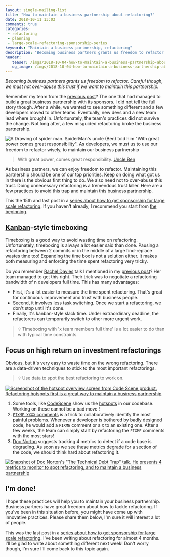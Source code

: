 ```yaml
---
layout: single-mailing-list
title: "How to maintain a business partnership about refactoring?"
date: 2018-10-11 13:03
comments: true
categories:
 - refactoring
 - planning
 - large-scale-refactoring-sponsorship-series
keywords: "Maintain a business partnership, refactoring"
description: "Becoming business partners grants us freedom to refactor. Careful though, We must not over-abuse this trust if we want to keep our privileges. Practices like Kanban-style timeboxing and focus on high return on investment refactorings help us to maintain the business partnership."
header:
   teaser: /imgs/2018-10-04-how-to-maintain-a-business-partnership-about-refactoring/spiderman-teaser.jpeg
   og_image: /imgs/2018-10-04-how-to-maintain-a-business-partnership-about-refactoring/spiderman-og.jpeg
---
```

_Becoming business partners grants us freedom to refactor. Careful though, we must not over-abuse this trust if we want to maintain this partnership._

Remember my team from the [previous post](/become-a-business-partner-and-stop-begging-for-refactoring/)? The one that had managed to build a great business partnership with its sponsors. I did not tell the full story though. After a while, we wanted to see something different and a few developers moved to other teams. Eventually, new devs and a new team lead where brought in. Unfortunately, the team's practices did not survive the change. Not long after, a few misguided refactoring broke the business partnership.

![A Drawing of spider man. SpiderMan's uncle (Ben) told him "With great power comes great responsibility". As developers, we must us to use our freedom to refactor wisely, to maintain our business partnership]({{site.url}}{{site.baseurl}}/imgs/2018-10-04-how-to-maintain-a-business-partnership-about-refactoring/spiderman.jpeg)

> With great power, comes great responsibility. [Uncle Ben](https://en.wikipedia.org/wiki/Uncle_Ben)

As business partners, we can enjoy freedom to refactor. Maintaining this partnership should be one of our top priorities. Keep on doing what got us in there is the obvious first thing to do. We also need not to over-abuse this trust. Doing unnecessary refactoring is a tremendous trust killer. Here are a few practices to avoid this trap and maintain this business partnership.

This the 15th and last post in a [series about how to get sponsorship for large scale refactoring]({{site.baseurl}}/categories/#large-scale-refactoring-sponsorship-series). If you haven't already, I recommend you start from [the beginning](/how-to-convince-your-business-to-sponsor-a-large-scale-refactoring/).

## [Kanban](https://en.wikipedia.org/wiki/Kanban_(development))-style timeboxing

Timeboxing is a good way to avoid wasting time on refactoring. Unfortunately, timeboxing is always a lot easier said than done. Pausing a refactoring between 2 commits or in the middle of a large find-replace wastes time too! Expanding the time box is not a solution either. It makes both measuring and enforcing the time spent refactoring very tricky. 

Do you remember [Rachel Davies](https://twitter.com/rachelcdavies) talk I mentioned in my [previous post](/become-a-business-partner-and-stop-begging-for-refactoring/)? Her team managed to get this right. Their trick was to negotiate a refactoring bandwidth of n developers full time. This has many advantages:

*   First, it's a lot easier to measure the time spent refactoring. That's great for continuous improvement and trust with business people.
*   Second, it involves less task switching. Once we start a refactoring, we don't stop until it's done.
*   Finally, it's kanban-style slack time. Under extraordinary deadline, the refactorers can temporarily switch to other more urgent work.

> 💡 Timeboxing with 'x team members full time' is a lot easier to do than with typical time constraints.

## Focus on high return on investment refactorings

Obvious, but it's very easy to waste time on the wrong refactoring. There are a data-driven techniques to stick to the most important refactorings.

> 💡 Use data to spot the best refactoring to work on.

[![Screenshot of the hotspot overview screen from Code Scene product. Refactoring hotspots first is a great way to maintain a business partnership]({{site.url}}{{site.baseurl}}/imgs/2018-10-04-how-to-maintain-a-business-partnership-about-refactoring/hotspots-dashboard-overview.jpg)](https://codescene.io/docs/guides/technical/hotspots.html)

1.  Some tools, like [CodeScene](https://codescene.io/) show us the [hotspots](https://codescene.io/docs/guides/technical/hotspots.html) in our codebase. Working on these cannot be a bad move !
2.  [```FIXME XXXX``` comments](/a-seamless-way-to-keep-track-of-technical-debt-in-your-source-code/) is a trick to collaboratively identify the most painful problems. Whenever a developer is bothered by badly designed code, he would add a ```FIXME``` comment or a ```X``` to an existing one. After a few weeks, the team can simply start by refactoring the ```FIXME``` comments with the most stars!
3.  [Doc Norton](https://www.youtube.com/watch?v=Env47tQewIA) suggests tracking 4 metrics to detect if a code base is degrading. As soon as we see these metrics degrade for a section of the code, we should think hard about refactoring it.

[![Snapshot of Doc Norton's "The Technical Debt Trap" talk. He presents 4 metrics to monitor to spot refactoring, and to maintain a business partnership]({{site.url}}{{site.baseurl}}/imgs/2018-10-04-how-to-maintain-a-business-partnership-about-refactoring/doc-norton-4-metrics.jpg)](https://www.youtube.com/watch?v=Env47tQewIA)

## I'm done!

I hope these practices will help you to maintain your business partnership. Business partners have great freedom about how to tackle refactoring. If you've been in this situation before, you might have come up with innovative practices. Please share them below, I'm sure it will interest a lot of people.

This was the last post in a [series about how to get sponsorship for large scale refactoring]({{site.baseurl}}/categories/#large-scale-refactoring-sponsorship-series). I've been writing about refactoring for almost 4 months. I'll be glad to write about something different next week! Don't worry though, I'm sure I'll come back to this topic again.
